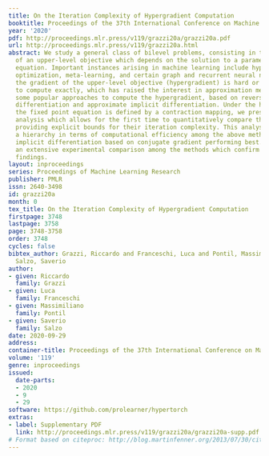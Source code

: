 ```yaml
---
title: On the Iteration Complexity of Hypergradient Computation
booktitle: Proceedings of the 37th International Conference on Machine Learning
year: '2020'
pdf: http://proceedings.mlr.press/v119/grazzi20a/grazzi20a.pdf
url: http://proceedings.mlr.press/v119/grazzi20a.html
abstract: We study a general class of bilevel problems, consisting in the minimization
  of an upper-level objective which depends on the solution to a parametric fixed-point
  equation. Important instances arising in machine learning include hyperparameter
  optimization, meta-learning, and certain graph and recurrent neural networks. Typically
  the gradient of the upper-level objective (hypergradient) is hard or even impossible
  to compute exactly, which has raised the interest in approximation methods. We investigate
  some popular approaches to compute the hypergradient, based on reverse mode iterative
  differentiation and approximate implicit differentiation. Under the hypothesis that
  the fixed point equation is defined by a contraction mapping, we present a unified
  analysis which allows for the first time to quantitatively compare these methods,
  providing explicit bounds for their iteration complexity. This analysis suggests
  a hierarchy in terms of computational efficiency among the above methods, with approximate
  implicit differentiation based on conjugate gradient performing best. We present
  an extensive experimental comparison among the methods which confirm the theoretical
  findings.
layout: inproceedings
series: Proceedings of Machine Learning Research
publisher: PMLR
issn: 2640-3498
id: grazzi20a
month: 0
tex_title: On the Iteration Complexity of Hypergradient Computation
firstpage: 3748
lastpage: 3758
page: 3748-3758
order: 3748
cycles: false
bibtex_author: Grazzi, Riccardo and Franceschi, Luca and Pontil, Massimiliano and
  Salzo, Saverio
author:
- given: Riccardo
  family: Grazzi
- given: Luca
  family: Franceschi
- given: Massimiliano
  family: Pontil
- given: Saverio
  family: Salzo
date: 2020-09-29
address: 
container-title: Proceedings of the 37th International Conference on Machine Learning
volume: '119'
genre: inproceedings
issued:
  date-parts:
  - 2020
  - 9
  - 29
software: https://github.com/prolearner/hypertorch
extras:
- label: Supplementary PDF
  link: http://proceedings.mlr.press/v119/grazzi20a/grazzi20a-supp.pdf
# Format based on citeproc: http://blog.martinfenner.org/2013/07/30/citeproc-yaml-for-bibliographies/
---
```

